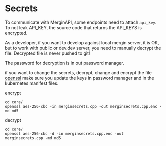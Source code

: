 # Secrets

To communicate with MerginAPI, some endpoints need to attach `api_key`. To not leak API_KEY,
the source code that returns the API_KEYS is encrypted. 

As a developer, if you want to develop against local mergin server, it is OK, but to 
work with public or dev.dev server, you need to manually decrypt the file. Decrypted file is never 
pushed to git!

The password for decryption is in out password manager.

if you want to change the secrets, decrypt, change and encrypt the file 
[openssl](http://stackoverflow.com/questions/16056135/ddg#16056298)
make sure you update the keys in password manager and in the kubernetes
manifest files.

encrypt
```
cd core/
openssl aes-256-cbc -in merginsecrets.cpp -out merginsecrets.cpp.enc -md md5
```

decrypt
```
cd core/
openssl aes-256-cbc -d -in merginsecrets.cpp.enc -out merginsecrets.cpp -md md5
```
